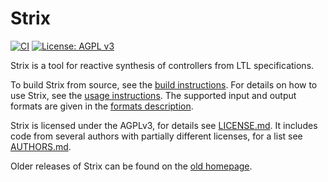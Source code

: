 # Strix

[![CI](https://github.com/meyerphi/strix/actions/workflows/ci.yml/badge.svg?branch=master)](https://github.com/meyerphi/strix/actions/workflows/ci.yml?query=branch:master)
[![License: AGPL v3](https://img.shields.io/badge/License-AGPL%20v3-blue.svg)](https://www.gnu.org/licenses/agpl-3.0)

Strix is a tool for reactive synthesis of controllers from LTL specifications.

To build Strix from source, see the [build instructions](doc/BUILDING.md).
For details on how to use Strix, see the [usage instructions](doc/USAGE.md).
The supported input and output formats are given in the [formats description](doc/FORMATS.md).

Strix is licensed under the AGPLv3, for details see [LICENSE.md](LICENSE.md).
It includes code from several authors with partially different licenses, for a list see [AUTHORS.md](AUTHORS.md).

Older releases of Strix can be found on the [old homepage](https://strix.model.in.tum.de/).
